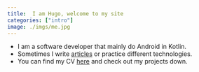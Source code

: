 ```yaml
---
title:  I am Hugo, welcome to my site
categories: ["intro"]
image: ./imgs/me.jpg
---
```


 * I am a software developer that mainly do Android in Kotlin.
 * Sometimes I write [articles]() or practice different technologies.
 * You can find my CV [here]() and check out my projects down.